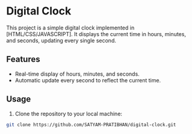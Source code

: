 # Digital Clock

This project is a simple digital clock implemented in [HTML/CSS/JAVASCRIPT]. It displays the current time in hours, minutes, and seconds, updating every single second.

## Features

- Real-time display of hours, minutes, and seconds.
- Automatic update every second to reflect the current time.

## Usage

1. Clone the repository to your local machine:

```bash
git clone https://github.com/SATYAM-PRATIBHAN/digital-clock.git
